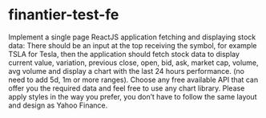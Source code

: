 # finantier-test-fe
Implement a single page ReactJS application fetching and displaying stock data:  There should be an input at the top receiving the symbol, for example TSLA for Tesla, then the application should fetch stock data to display current value, variation, previous close, open, bid, ask, market cap, volume, avg volume and display a chart with the last 24 hours performance. (no need to add 5d, 1m or more ranges).  Choose any free available API that can offer you the required data and feel free to use any chart library.  Please apply styles in the way you prefer, you don’t have to follow the same layout and design as Yahoo Finance.
